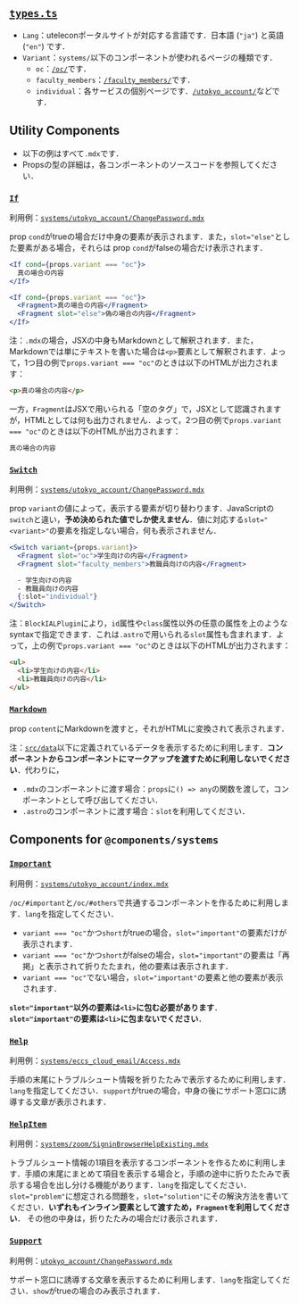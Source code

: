 ## [`types.ts`](types.ts)

- `Lang`：uteleconポータルサイトが対応する言語です．日本語 (`"ja"`) と英語 (`"en"`) です．
- `Variant`：`systems/`以下のコンポーネントが使われるページの種類です．
  - `oc`：[`/oc/`](../pages/oc/index.mdx)です．
  - `faculty_members`：[`/faculty_members/`](../pages/faculty_members/index.mdx)です．
  - `individual`：各サービスの個別ページです．[`/utokyo_account/`](../pages/utokyo_account/index.mdx)などです．

## Utility Components

- 以下の例はすべて`.mdx`です．
- Propsの型の詳細は，各コンポーネントのソースコードを参照してください．

### [`If`](If.astro)

利用例：[`systems/utokyo_account/ChangePassword.mdx`](systems/utokyo_account/ChangePassword.mdx)

prop `cond`がtrueの場合だけ中身の要素が表示されます．また，`slot="else"`とした要素がある場合，それらは prop `cond`がfalseの場合だけ表示されます．

```jsx
<If cond={props.variant === "oc"}>
  真の場合の内容
</If>
```

```jsx
<If cond={props.variant === "oc"}>
  <Fragment>真の場合の内容</Fragment>
  <Fragment slot="else">偽の場合の内容</Fragment>
</If>
```

注：`.mdx`の場合，JSXの中身もMarkdownとして解釈されます．また，Markdownでは単にテキストを書いた場合は`<p>`要素として解釈されます．よって，1つ目の例で`props.variant === "oc"`のときは以下のHTMLが出力されます：
```html
<p>真の場合の内容</p>
```

一方，`Fragment`はJSXで用いられる「空のタグ」で，JSXとして認識されますが，HTMLとしては何も出力されません．よって，2つ目の例で`props.variant === "oc"`のときは以下のHTMLが出力されます：
```html
真の場合の内容
```

### [`Switch`](Switch.astro)

利用例：[`systems/utokyo_account/ChangePassword.mdx`](systems/utokyo_account/ChangePassword.mdx)

prop `variant`の値によって，表示する要素が切り替わります．JavaScriptの`switch`と違い，**予め決められた値でしか使えません**．値に対応する`slot="<variant>"`の要素を指定しない場合，何も表示されません．

```jsx
<Switch variant={props.variant}>
  <Fragment slot="oc">学生向けの内容</Fragment>
  <Fragment slot="faculty_members">教職員向けの内容</Fragment>

  - 学生向けの内容
  - 教職員向けの内容
  {:slot="individual"}
</Switch>
```

注：`BlockIALPlugin`により，`id`属性や`class`属性以外の任意の属性を上のようなsyntaxで指定できます．これは`.astro`で用いられる`slot`属性も含まれます．よって，上の例で`props.variant === "oc"`のときは以下のHTMLが出力されます：
```html
<ul>
  <li>学生向けの内容</li>
  <li>教職員向けの内容</li>
</ul>
```

### [`Markdown`](Markdown.astro)

prop `content`にMarkdownを渡すと，それがHTMLに変換されて表示されます．

注：[`src/data`](../data)以下に定義されているデータを表示するために利用します．**コンポーネントからコンポーネントにマークアップを渡すために利用しないでください**．代わりに，
- `.mdx`のコンポーネントに渡す場合：`props`に`() => any`の関数を渡して，コンポーネントとして呼び出してください．
- `.astro`のコンポーネントに渡す場合：`slot`を利用してください．

## Components for `@components/systems`

### [`Important`](Important.astro)

利用例：[`systems/utokyo_account/index.mdx`](systems/utokyo_account/index.mdx)

`/oc/#important`と`/oc/#others`で共通するコンポーネントを作るために利用します．`lang`を指定してください．
- `variant === "oc"`かつ`short`がtrueの場合，`slot="important"`の要素だけが表示されます．
- `variant === "oc"`かつ`short`がfalseの場合，`slot="important"`の要素は「再掲」と表示されて折りたたまれ，他の要素は表示されます．
- `variant === "oc"`でない場合，`slot="important"`の要素と他の要素が表示されます．

**`slot="important"`以外の要素は`<li>`に包む必要があります**．**`slot="important"`の要素は`<li>`に包まないでください**．

### [`Help`](Help.astro)

利用例：[`systems/eccs_cloud_email/Access.mdx`](systems/eccs_cloud_email/Access.mdx)

手順の末尾にトラブルシュート情報を折りたたみで表示するために利用します．`lang`を指定してください．`support`がtrueの場合，中身の後にサポート窓口に誘導する文章が表示されます．

### [`HelpItem`](HelpItem.astro)

利用例：[`systems/zoom/SigninBrowserHelpExisting.mdx`](systems/zoom/SigninBrowserHelpExisting.mdx)

トラブルシュート情報の1項目を表示するコンポーネントを作るために利用します．手順の末尾にまとめて項目を表示する場合と，手順の途中に折りたたみで表示する場合を出し分ける機能があります．`lang`を指定してください．
`slot="problem"`に想定される問題を，`slot="solution"`にその解決方法を書いてください．**いずれもインライン要素として渡すため，`Fragment`を利用してください**．
その他の中身は，折りたたみの場合だけ表示されます．

### [`Support`](Support.astro)

利用例：[`utokyo_account/ChangePassword.mdx`](systems/utokyo_account/ChangePassword.mdx)

サポート窓口に誘導する文章を表示するために利用します．`lang`を指定してください．`show`がtrueの場合のみ表示されます．
